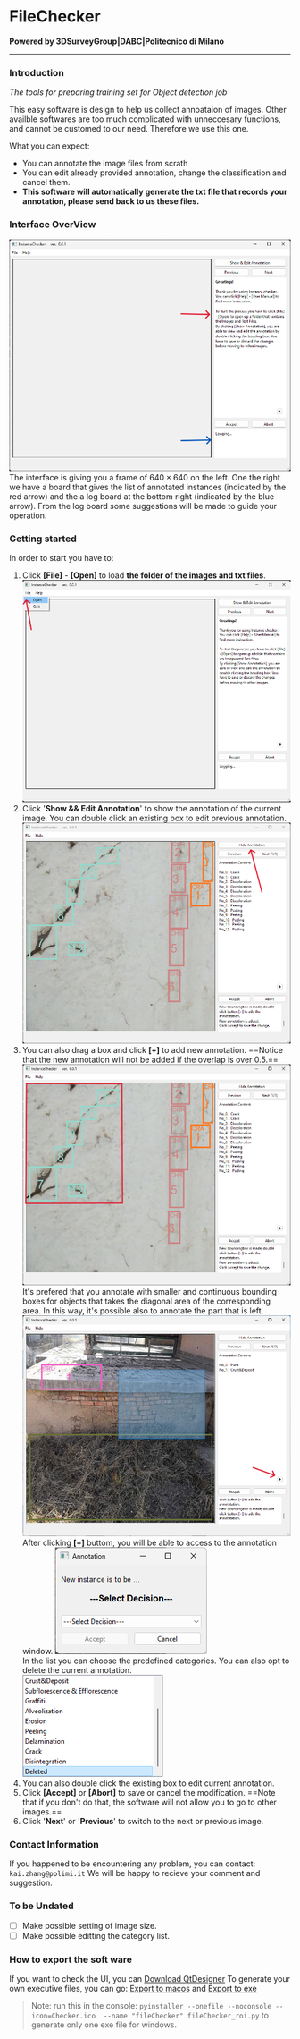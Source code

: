 # FileChecker
**Powered by 3DSurveyGroup|DABC|Politecnico di Milano**
***
### Introduction
_The tools for preparing training set for Object detection job_

This easy software is design to help us collect annoataion of images. Other availble softwares are too much complicated with unneccesary functions, and cannot be customed to our need. Therefore we use this one.

What you can expect:
- You can annotate the image files from scrath
- You can edit already provided annotation, change the classification and cancel them.
- **This software will automatically generate the txt file that records your annotation, please send back to us these files.**

### Interface OverView
![Interface_main_initial](docs/image.png)
The interface is giving you a frame of $640 \times 640$ on the left. One the right we have a board that gives the list of annotated instances (indicated by the red arrow) and the a log board at the bottom right (indicated by the blue arrow). From the log board some suggestions will be made to guide your operation. 


### Getting started
In order to start you have to:
1. Click **[File]** - **[Open]** to load **the folder of the images and txt files**.
    ![Interface_main_open](docs/image-5.png)
2. Click '**Show && Edit Annotation**' to show the annotation of the current image.
    You can double click an existing box to edit previous annotation.
    ![alt text](docs/image-7.png)
3. You can also drag a box and click **[+]** to add new annotation.
   ==Notice that the new annotation will not be added if the overlap is over 0.5.==
   ![alt text](docs/image-6.png)
   It's prefered that you annotate with smaller and continuous bounding boxes for objects that takes the diagonal area of the corresponding area. In this way, it's possible also to annotate the part that is left.
   ![Interface_annoationMode](docs/image-4.png)
   After clicking **[+]** buttom, you will be able to access to the annotation window.
   ![Interface_annotationbox](docs/image-2.png)    
   In the list you can choose the predefined categories. You can also opt to delete the current annotation.  
   ![Interface_annotation_list](docs/image-3.png)
4. You can also double click the existing box to edit current annotation.
5. Click **[Accept]** or **[Abort]** to save or cancel the modification.
    ==Note that if you don't do that, the software will not allow you to go to other images.==
6. Click '**Next**' or '**Previous**' to switch to the next or previous image.

### Contact Information
If you happened to be encountering any problem, you can contact: ` kai.zhang@polimi.it` 
We will be happy to recieve your comment and suggestion.

### To be Undated
- [ ] Make possible setting of image size.
- [ ] Make possible editting the category list.

### How to export the soft ware
If you want to check the UI, you can [Download QtDesigner](https://build-system.fman.io/qt-designer-download)
To generate your own executive files, you can go: [Export to macos](https://pythonguis.com/tutorials/packaging-pyside6-applications-pyinstaller-macos-dmg/) and [Export to exe](https://www.pythonguis.com/tutorials/packaging-pyside6-applications-windows-pyinstaller-installforge/)
> Note: run this in the console: `pyinstaller --onefile --noconsole --icon=Checker.ico  --name "fileChecker" fileChecker_roi.py` to generate only one exe file for windows.

<!--

### Features and Functionality
### Advanced
### Troubleshooting

-->